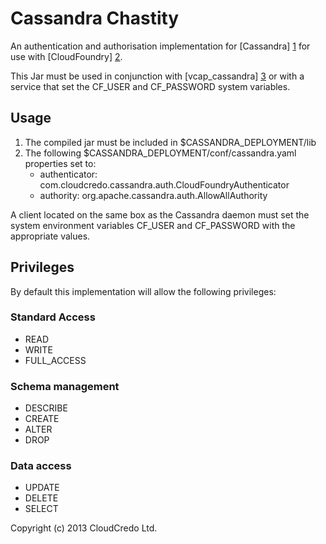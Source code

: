 # Cassandra Chastity

An authentication and authorisation implementation for [Cassandra] [1] for use with [CloudFoundry] [2].

This Jar must be used in conjunction with [vcap_cassandra] [3] or with a service that set the CF_USER and CF_PASSWORD
system variables.

## Usage

1. The compiled jar must be included in $CASSANDRA_DEPLOYMENT/lib
2. The following $CASSANDRA_DEPLOYMENT/conf/cassandra.yaml properties set to:
     * authenticator: com.cloudcredo.cassandra.auth.CloudFoundryAuthenticator
     * authority: org.apache.cassandra.auth.AllowAllAuthority

A client located on the same box as the Cassandra daemon must set the system environment variables CF_USER and
CF_PASSWORD with the appropriate values.


## Privileges

By default this implementation will allow the following privileges:

### Standard Access
* READ
* WRITE
* FULL_ACCESS

### Schema management
* DESCRIBE
* CREATE
* ALTER
* DROP

### Data access
* UPDATE
* DELETE
* SELECT

Copyright (c) 2013 CloudCredo Ltd.

[1]: http://cassandra.apache.org                                                 "Cassandra"
[2]: http://www.cloudfoundry.org                                                 "Cloudfoundry"
[3]: https://github.com/CloudCredo/vcap_cassandra                                "vcap_cassandra"
